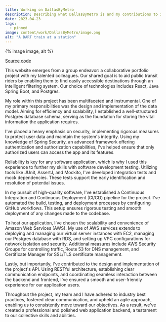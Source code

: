 ```yaml
---
title: Working on DallasByMetro
description: Describing what DallasByMetro is and my contributions to it.
date: 2023-04-23
tags:
  - pinned
image: content/work/DallasByMetro/image.png
alt: "A DART train at a station"
---
```


<div class="image-container">
  {% image image, alt %}
</div>

[Source code](https://github.com/DartExplore/dallas-by-metro-backend)

This website emerges from a group endeavor: a collaborative portfolio project with my talented colleagues. Our shared goal is to aid public transit riders by enabling them to find easily accessible destinations through an intelligent filtering system. Our choice of technologies includes React, Java Spring Boot, and Postgres.

My role within this project has been multifaceted and instrumental. One of my primary responsibilities was the design and implementation of the data model. Aiming for efficiency and scalability, I established a well-structured Postgres database schema, serving as the foundation for storing the vital information the application requires.

I've placed a heavy emphasis on security, implementing rigorous measures to protect user data and maintain the system's integrity. Using my knowledge of Spring Security, an advanced framework offering authentication and authorization capabilities, I've helped ensure that only authorized users can access the app and its features.

Reliability is key for any software application, which is why I used this experience to further my skills with software development testing. Utilizing tools like JUnit, AssertJ, and Mockito, I've developed integration tests and mock dependencies. These tests support the early identification and resolution of potential issues.

In my pursuit of high-quality software, I've established a Continuous Integration and Continuous Deployment (CI/CD) pipeline for the project. I've automated the build, testing, and deployment processes by configuring GitHub workflows. This setup ensures rigorous testing and smooth deployment of any changes made to the codebase.

To host our application, I've chosen the scalability and convenience of Amazon Web Services (AWS). My use of AWS services extends to deploying and managing our virtual server instances with EC2, managing our Postgres database with RDS, and setting up VPC configurations for network isolation and security. Additional measures include AWS Security Groups for controlling traffic, Route 53 for DNS management, and Certificate Manager for SSL/TLS certificate management.

Lastly, but importantly, I've contributed to the design and implementation of the project's API. Using RESTful architecture, establishing clear communication endpoints, and coordinating seamless interaction between the backend and frontend, I've ensured a smooth and user-friendly experience for our application users.

Throughout the project, my team and I have adhered to industry best practices, fostered clear communication, and upheld an agile approach, enabling us to consistently move toward our objectives. As a result, we've created a professional and polished web application backend, a testament to our collective skills and abilities.